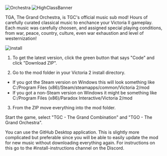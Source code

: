 ![Orchestra](https://user-images.githubusercontent.com/32886642/209884261-069d70e1-997f-4152-a99a-c6b527ea6fd2.png)
![HighClassBanner](https://user-images.githubusercontent.com/32886642/210163089-ef31d871-e4a6-43c1-b78b-0d3430ef0887.png)

TGA, The Grand Orchestra, is TGC's official music sub mod! 
Hours of carefully curated classical music to enchance your Victoria II gameplay. Each music was carefully choosen, and assigned special playing conditions, from war, peace, country, culture, even war exhaustion and level of westernization!

![install](https://user-images.githubusercontent.com/32886642/209893249-d243fd64-469d-478f-b5e5-d53f1d96bec5.png)

1. To get the latest version, click the green button that says "Code" and click "Download ZIP".

2. Go to the mod folder in your Victoria 2 install directory.
  * If you got the Steam version on Windows this will look something like C:/Program Files (x86)/Steam/steamapps/common/Victoria 2/mod
  * If you got a non-Steam version on Windows it might be something like C:/Program Files (x86)/Paradox Interactive/Victoria 2/mod

3. From the ZIP move everything into the mod folder.

Start the game, select "TGC - The Grand Combination" and "TGO - The Grand Orchestra".

You can use the GitHub Desktop application. This is slightly more complicated but preferable since you will be able to easily update the mod for new music without downloading everything again. For instructions on this go to the #install-instructions channel on the Discord.
